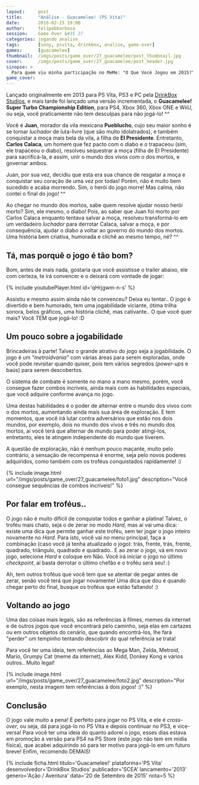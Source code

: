 ```yaml
---
layout:     post
title:      "Análise - Guacamelee! (PS Vita)"
date:       2016-02-15 19:00
author:     felipebbarbosa
session:    Game Over &#35 27
categories: jogando analise
tags:       [sony, psvita, drinkbox, analise, game-over]
games:      [guacamelee]
thumbnail:  /imgs/posts/game_over/27_guacamelee/post_thumbnail.jpg
cover:      /imgs/posts/game_over/27_guacamelee/post_header.jpg
sinopse: >
  Para quem viu minha participação no MeMe: "O Que Você Jogou em 2015?" deve ter notado que joguei o tal do Guacamelee!, um "metroidvania" muito divertido e viciante!
game_cover:
---
```

Lançado originalmente em 2013 para PS Vita, PS3 e PC pela [DrinkBox Studios](http://www.drinkboxstudios.com/), e mais tarde foi lançado uma versão incrementada, o **Guacamelee! Super Turbo Championship Edition**, para PS4, Xbox 360, Xbox ONE e WiiU, ou seja, você praticamente não tem desculpas para não jogá-lo! ^^

Você é **Juan**, morador da vila mexicana **Pueblucho**, cujo seu maior sonho é se tornar *luchador* de luta-livre (que são muito idolatrados), e também conquistar a moça mais bela da vila, a filha de **El Presidente**. Entretanto, **Carlos Calaca**, um homem que fez pacto com o diabo e o trapaceou (sim, ele trapaceou o diabo), resolveu sequestrar a moça (filha de El Presidente) para sacrificá-la, e assim, unir o mundo dos vivos com o dos mortos, e governar ambos.

Juan, por sua vez, decidiu que esta era sua chance de resgatar a moça e conquistar seu coração de uma vez por todas! Porém, não é muito bem sucedido e acaba morrendo. Sim, o herói do jogo morre! Mas calma, não contei o final do jogo! ^^

Ao chegar no mundo dos mortos, sabe quem resolve ajudar nosso herói morto? Sim, ele mesmo, o diabo! Pois, ao saber que Juan foi morto por Carlos Calaca enquanto tentava salvar a moça, resolveu transformá-lo em um verdadeiro *luchador* para derrotar Calaca, salvar a moça, e por consequência, ajudar o diabo a voltar ao governo do mundo dos mortos. Uma história bem criativa, humorada e clichê ao mesmo tempo, né? ^^

## Tá, mas porquê o jogo é tão bom?

Bom, antes de mais nada, gostaria que você assistisse o trailer abaixo, ele com certeza, te irá convencer e o deixará com vontade de jogar:

{% include youtubePlayer.html id='qHrjgwm-n-s' %}

Assistiu e mesmo assim ainda não te convenceu? Deixa eu tentar.. O jogo é divertido e bem humorado, tem uma jogabilidade viciante, ótima trilha sonora, belos gráficos, uma história clichê, mas cativante.. O que você quer mais? Você TEM que jogá-lo! :D

## Um pouco sobre a jogabilidade

Brincadeiras à parte! Talvez o grande atrativo do jogo seja a jogabilidade. O jogo é um *"metroidvania"* com várias áreas para serem exploradas, onde você pode revisitar quando quiser, pois tem vários segredos (*power-ups* e baús) para  serem descobertos.

O sistema de combate é somente no mano a mano mesmo, porém, você consegue fazer combos incríveis, ainda mais com as habilidades especiais, que você adquire conforme avança no jogo.

Uma destas habilidades é o poder de alternar entre o mundo dos vivos com o dos mortos, aumentando ainda mais sua área de exploração. E tem momentos, que você irá lutar contra adversários que estão nos dois mundos, por exemplo, dois no mundo dos vivos e três no mundo dos mortos, aí você terá que alternar de mundo para poder atingí-los, entretanto, eles te atingem independente do mundo que tiverem.

A questão de exploração, não é nenhum pouco maçante, muito pelo contrário, a sensação de recompensa é enorme, seja pelo novos poderes adquiridos, como também com os troféus conquistados rapidamente! :)

{% include image.html url="/imgs/posts/game_over/27_guacamelee/foto1.jpg" description="Você consegue sequências de combos incríveis!" %}

## Por falar em troféus..

O jogo não é muito difícil de conquistar todos e ganhar a platina! Talvez, o troféu mais chato, seja o de zerar no modo *Hard*, mas aí vai uma dica: existe uma dica que permite ganhar este troféu, sem ter jogar o jogo inteiro novamente no *Hard*. Para isto, você vai no menu principal, faça a combinação (caso você já tenha atualizado o jogo): trás, frente, trás, frente, quadrado, triângulo, quadrado e quadrado.. E ao zerar o jogo, vá em novo jogo, selecione *Hard* e coloque em Não. Você irá iniciar o jogo no último *checkpoint*, aí basta derrotar o último chefão e o troféu será seu! :)

Ah, tem outros troféus que você tem que se atentar de pegar antes de zerar, senão você terá que jogar novamente! Uma dica que dou é quando chegar perto do final, busque os troféus que estão faltando! :)

## Voltando ao jogo

Uma das coisas mais legais, são as referências à filmes, memes da internet e de outros jogos que você encontrará pelo caminho, seja elas em cartazes ou em outros objetos do cenário, que quando encontrá-los, lhe fará "perder" um tempinho tentando descobrir do qual referência se trata!

Para você ter uma ideia, tem referências ao Mega Man, Zelda, Metroid, Mario, Grumpy Cat (meme da internet), Alex Kidd, Donkey Kong e vários outros.. Muito legal!

{% include image.html url="/imgs/posts/game_over/27_guacamelee/foto2.jpg" description="Por exemplo, nesta imagem tem referências à dois jogos! :)" %}

## Conclusão

O jogo vale muito a pena! É perfeito para jogar no PS Vita, e ele é *cross-over*, ou seja, dá para jogá-lo no PS Vita e depois continuar no PS3, e vice-versa! Para você ter uma ideia do quanto adorei o jogo, esses dias estava em promoção a versão para PS4 na PS Store (este jogo não tem em mídia física), que acabei adquirindo só para ter motivo para jogá-lo em um futuro breve! Enfim, recomendo DEMAIS!

{% include ficha.html
  titulo='Guacamelee!'
  plataforma='PS Vita'
  desenvolvedor='DrinkBox Studios'
  publicador='SCEA'
  lancamento='2013'
  genero='Ação / Aventura'
  data='20 de Setembro de 2015'
  nota=5 %}
